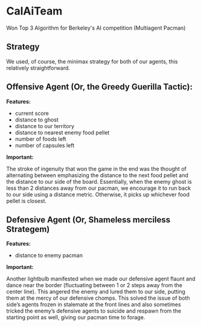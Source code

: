 # CalAiTeam
Won Top 3 Algorithm for Berkeley's AI competition (Multiagent Pacman)

## Strategy
We used, of course, the minimax strategy for both of our agents, this relatively straightforward.

## Offensive Agent (Or, the Greedy Guerilla Tactic):

**Features:**
* current score
* distance to ghost
* distance to our territory
* distance to nearest enemy food pellet
* number of foods left
* number of capsules left

**Important:**

The stroke of ingenuity that won the game in the end was the thought of alternating between emphasizing the distance to the next food pellet and the distance to our side of the board. Essentially, when the enemy ghost is less than 2 distances away from our pacman, we encourage it to run back to our side using a distance metric. Otherwise, it picks up whichever food pellet is closest.

## Defensive Agent (Or, Shameless merciless Strategem)

**Features:**
* distance to enemy pacman

**Important:**

Another lightbulb manifested when we made our defensive agent flaunt and dance near the border (fluctuating between 1 or 2 steps away from the center line). This angered the enemy and lured them to our side, putting them at the mercy of our defensive chomps. This solved the issue of both side’s agents frozen in stalemate at the front lines and also sometimes tricked the enemy’s defensive agents to suicide and respawn from the starting point as well, giving our pacman time to forage.

